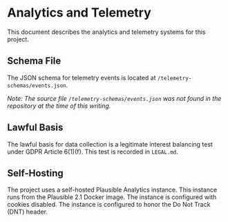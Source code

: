 # Analytics and Telemetry

This document describes the analytics and telemetry systems for this project.

## Schema File

The JSON schema for telemetry events is located at `/telemetry-schemas/events.json`.

*Note: The source file `/telemetry-schemas/events.json` was not found in the repository at the time of this writing.*

## Lawful Basis

The lawful basis for data collection is a legitimate interest balancing test under GDPR Article 6(1)(f).
This test is recorded in `LEGAL.md`.

## Self-Hosting

The project uses a self-hosted Plausible Analytics instance.
This instance runs from the Plausible 2.1 Docker image.
The instance is configured with cookies disabled.
The instance is configured to honor the Do Not Track (DNT) header.
